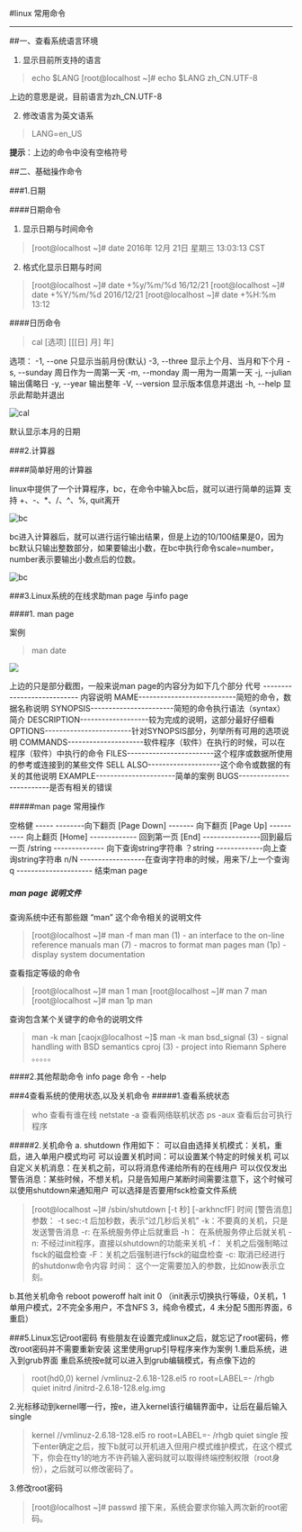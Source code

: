 #linux 常用命令
***

##一、查看系统语言环境
1. 显示目前所支持的语言
>echo $LANG
[root@localhost ~]# echo $LANG
zh_CN.UTF-8

上边的意思是说，目前语言为zh_CN.UTF-8

2. 修改语言为英文语系
>LANG=en_US

**提示**：上边的命令中没有空格符号

##二、基础操作命令

###1.日期

####日期命令

1. 显示日期与时间命令
>[root@localhost ~]# date
2016年 12月 21日 星期三 13:03:13 CST

2. 格式化显示日期与时间
>[root@localhost ~]# date +%y/%m/%d
16/12/21
[root@localhost ~]# date +%Y/%m/%d
2016/12/21
[root@localhost ~]# date +%H:%m
13:12

####日历命令

> cal [选项] [[[日] 月] 年]

选项：
 -1, --one        只显示当前月份(默认)
 -3, --three      显示上个月、当月和下个月
 -s, --sunday     周日作为一周第一天
 -m, --monday     周一用为一周第一天
 -j, --julian     输出儒略日
 -y, --year       输出整年
 -V, --version    显示版本信息并退出
 -h, --help       显示此帮助并退出


![cal](/home/caojx/learn/notes/images/linux/cal.png)

默认显示本月的日期

###2.计算器

####简单好用的计算器

linux中提供了一个计算程序，bc，在命令中输入bc后，就可以进行简单的运算
支持 +、-、*、/、^、%, quit离开

![bc](/home/caojx/learn/notes/images/linux/bc.png)


bc进入计算器后，就可以进行运行输出结果，但是上边的10/100结果是0，因为bc默认只输出整数部分，如果要输出小数，在bc中执行命令scale=number，number表示要输出小数点后的位数。

![bc](/home/caojx/learn/notes/images/linux/bc2.png)

###3.Linux系统的在线求助man page 与info page

####1. man page

案例
>man date

![](/home/caojx/learn/notes/images/linux/man-date.png)

上边的只是部分截图，一般来说man page的内容分为如下几个部分
代号 --------------------------- 内容说明
MAME---------------------------简短的命令，数据名称说明
SYNOPSIS-----------------------简短的命令执行语法（syntax）简介
DESCRIPTION-------------------较为完成的说明，这部分最好仔细看
OPTIONS------------------------针对SYNOPSIS部分，列举所有可用的选项说明
COMMANDS---------------------软件程序（软件）在执行的时候，可以在程序（软件）中执行的命令
FILES------------------------这个程序或数据所使用的参考或连接到的某些文件
SELL ALSO--------------------这个命令或数据的有关的其他说明
EXAMPLE----------------------简单的案例
BUGS-------------------------是否有相关的错误

#####man page 常用操作

空格健 ----- --------向下翻页
[Page Down] -------   向下翻页
[Page Up] ----------  向上翻页
[Home]  ------------- 回到第一页
[End]   ----------------回到最后一页
/string -------------- 向下查询string字符串
？string -------------向上查询string字符串
n/N ------------------在查询字符串的时候，用来下/上一个查询
q --------------------- 结束man page
##### man page 说明文件
查询系统中还有那些跟 “man” 这个命令相关的说明文件
>[root@localhost ~]# man -f man
man (1)              - an interface to the on-line reference manuals
man (7)              - macros to format man pages
man (1p)             - display system documentation

查看指定等级的命令
>[root@localhost ~]# man 1 man
[root@localhost ~]# man 7 man
[root@localhost ~]# man 1p man

查询包含某个关键字的命令的说明文件
>man -k man
[caojx@localhost ~]$ man -k man
bsd_signal (3)       - signal handling with BSD semantics
cproj (3)            - project into Riemann Sphere
。。。。。

####2.其他帮助命令
info page
命令 - -help

###4查看系统的使用状态,以及关机命令
#####1.查看系统状态
>who 查看有谁在线
netstate -a 查看网络联机状态
ps -aux 查看后台可执行程序

#####2.关机命令
a. shutdown
作用如下：
可以自由选择关机模式：关机，重启，进入单用户模式均可
可以设置关机时间：可以设置某个特定的时候关机
可以自定义关机消息：在关机之前，可以将消息传递给所有的在线用户
可以仅仅发出警告消息：某些时候，不想关机，只是告知用户某断时间需要注意下，这个时候可以使用shutdown来通知用户
可以选择是否要用fsck检查文件系统
> [root@localhost ~]# /sbin/shutdown [-t 秒] [-arkhncfF] 时间 [警告消息]
参数：
-t sec:-t 后加秒数，表示“过几秒后关机”
-k：不要真的关机，只是发送警告消息
-r: 在系统服务停止后就重启
-h： 在系统服务停止后就关机
-n: 不经过init程序，直接以shutdown的功能来关机
-f： 关机之后强制略过fsck的磁盘检查
-F：关机之后强制进行fsck的磁盘检查
-c: 取消已经进行的shutdonw命令内容
时间： 这个一定需要加入的参数，比如now表示立刻。

b.其他关机命令
reboot
poweroff
halt
init 0 （init表示切换执行等级，0关机，1单用户模式，2不完全多用户，不含NFS 3，纯命令模式，4	未分配 5图形界面，6重启）

###5.Linux忘记root密码
有些朋友在设置完成linux之后，就忘记了root密码，修改root密码并不需要重新安装
这里使用grup引导程序来作为案例
1.重启系统，进入到grub界面
重启系统按e就可以进入到grub编辑模式，有点像下边的
>root(hd0,0)
kernel /vmlinuz-2.6.18-128.el5 ro root=LABEL=- /rhgb quiet
initrd /initrd-2.6.18-128.elg.img

2.光标移动到kernel哪一行，按e，进入kernel该行编辑界面中，让后在最后输入single
> kernel //vmlinuz-2.6.18-128.el5 ro root=LABEL=- /rhgb quiet single
按下enter确定之后，按下b就可以开机进入但用户模式维护模式，在这个模式下，你会在tty1的地方不许药输入密码就可以取得终端控制权限（root身份），之后就可以修改密码了。

3.修改root密码
>[root@localhost ~]# passwd
接下来，系统会要求你输入两次新的root密码。


